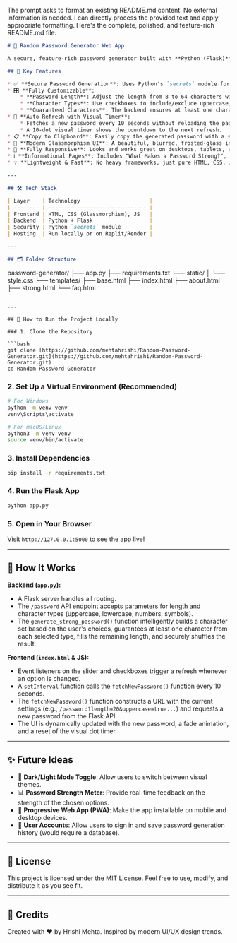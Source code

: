 The prompt asks to format an existing README.md content. No external information is needed. I can directly process the provided text and apply appropriate formatting.
Here's the complete, polished, and feature-rich README.md file:

```markdown
# 🔐 Random Password Generator Web App

A secure, feature-rich password generator built with **Python (Flask)** and a stunning **Glassmorphic UI**. Generate strong, customizable passwords that automatically refresh every 10 seconds, complete with a visual countdown timer! ✨

## 🧰 Key Features

* ✅ **Secure Password Generation**: Uses Python's `secrets` module for cryptographically strong randomness.
* 🎛️ **Fully Customizable**:
    * **Password Length**: Adjust the length from 8 to 64 characters with a smooth slider.
    * **Character Types**: Use checkboxes to include/exclude uppercase, lowercase, numbers, and symbols.
    * **Guaranteed Characters**: The backend ensures at least one character from each selected category is included.
* 🔁 **Auto-Refresh with Visual Timer**:
    * Fetches a new password every 10 seconds without reloading the page.
    * A 10-dot visual timer shows the countdown to the next refresh.
* 📋 **Copy to Clipboard**: Easily copy the generated password with a single click and visual feedback.
* 🌈 **Modern Glassmorphism UI**: A beautiful, blurred, frosted-glass interface built with pure CSS.
* 📱 **Fully Responsive**: Looks and works great on desktops, tablets, and mobile devices.
* ℹ️ **Informational Pages**: Includes "What Makes a Password Strong?", "About", and "FAQ" pages.
* 💡 **Lightweight & Fast**: No heavy frameworks, just pure HTML, CSS, JS, and Flask.

---

## 🛠️ Tech Stack

| Layer    | Technology                      |
| -------- | ------------------------------- |
| Frontend | HTML, CSS (Glassmorphism), JS   |
| Backend  | Python + Flask                  |
| Security | Python `secrets` module         |
| Hosting  | Run locally or on Replit/Render |

---

## 🗂️ Folder Structure

```

password-generator/
├── app.py
├── requirements.txt
├── static/
│   └── style.css
└── templates/
├── base.html
├── index.html
├── about.html
├── strong.html
└── faq.html

````

---

## 🚀 How to Run the Project Locally

### 1. Clone the Repository

```bash
git clone [https://github.com/mehtahrishi/Random-Password-Generator.git](https://github.com/mehtahrishi/Random-Password-Generator.git)
cd Random-Password-Generator
````

### 2\. Set Up a Virtual Environment (Recommended)

```bash
# For Windows
python -m venv venv
venv\Scripts\activate

# For macOS/Linux
python3 -m venv venv
source venv/bin/activate
```

### 3\. Install Dependencies

```bash
pip install -r requirements.txt
```

### 4\. Run the Flask App

```bash
python app.py
```

### 5\. Open in Your Browser

Visit `http://127.0.0.1:5000` to see the app live\!

-----

## 🤔 How It Works

**Backend (`app.py`):**

  * A Flask server handles all routing.
  * The `/password` API endpoint accepts parameters for length and character types (uppercase, lowercase, numbers, symbols).
  * The `generate_strong_password()` function intelligently builds a character set based on the user's choices, guarantees at least one character from each selected type, fills the remaining length, and securely shuffles the result.

**Frontend (`index.html` & JS):**

  * Event listeners on the slider and checkboxes trigger a refresh whenever an option is changed.
  * A `setInterval` function calls the `fetchNewPassword()` function every 10 seconds.
  * The `fetchNewPassword()` function constructs a URL with the current settings (e.g., `/password?length=20&uppercase=true...`) and requests a new password from the Flask API.
  * The UI is dynamically updated with the new password, a fade animation, and a reset of the visual dot timer.

-----

## ✨ Future Ideas

  * 🎨 **Dark/Light Mode Toggle**: Allow users to switch between visual themes.
  * 📊 **Password Strength Meter**: Provide real-time feedback on the strength of the chosen options.
  * 📱 **Progressive Web App (PWA)**: Make the app installable on mobile and desktop devices.
  * 🔐 **User Accounts**: Allow users to sign in and save password generation history (would require a database).

-----

## 📄 License

This project is licensed under the MIT License. Feel free to use, modify, and distribute it as you see fit.

-----

## 🤝 Credits

Created with ❤️ by Hrishi Mehta. Inspired by modern UI/UX design trends.

```
```
